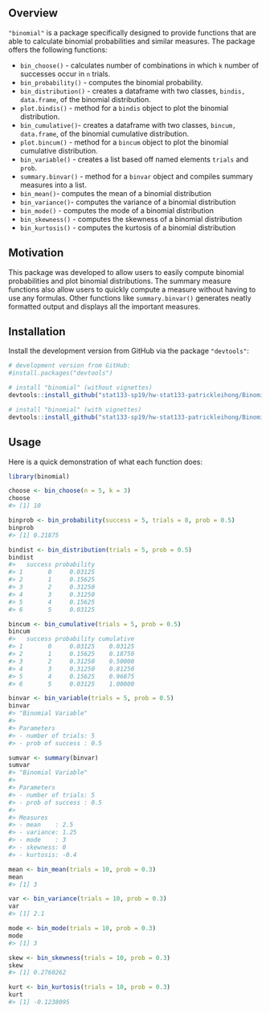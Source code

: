 
Overview
--------

`"binomial"` is a package specifically designed to provide functions that are able to calculate binomial probabilities and similar measures. The package offers the following functions:

-   `bin_choose()` - calculates number of combinations in which `k` number of successes occur in `n` trials.
-   `bin_probability()` - computes the binomial probability.
-   `bin_distribution()` - creates a dataframe with two classes, `bindis, data.frame`, of the binomial distribution.
-   `plot.bindis()` - method for a `bindis` object to plot the binomial distribution.
-   `bin_cumulative()`- creates a dataframe with two classes, `bincum, data.frame`, of the binomial cumulative distribution.
-   `plot.bincum()` - method for a `bincum` object to plot the binomial cumulative distribution.
-   `bin_variable()` - creates a list based off named elements `trials` and `prob`.
-   `summary.binvar()` - method for a `binvar` object and compiles summary measures into a list.
-   `bin_mean()`- computes the mean of a binomial distribution
-   `bin_variance()`- computes the variance of a binomial distribution
-   `bin_mode()` - computes the mode of a binomial distribution
-   `bin_skewness()` - computes the skewness of a binomial distribution
-   `bin_kurtosis()` - computes the kurtosis of a binomial distribution

Motivation
----------

This package was developed to allow users to easily compute binomial probabilities and plot binomial distributions. The summary measure functions also allow users to quickly compute a measure without having to use any formulas. Other functions like `summary.binvar()` generates neatly formatted output and displays all the important measures.

Installation
------------

Install the development version from GitHub via the package `"devtools"`:

``` r
# development version from GitHub:
#install.packages("devtools") 

# install "binomial" (without vignettes)
devtools::install_github("stat133-sp19/hw-stat133-patrickleihong/Binomial/")

# install "binomial" (with vignettes)
devtools::install_github("stat133-sp19/hw-stat133-patrickleihong/Binomial/", build_vignettes = TRUE)
```

Usage
-----

Here is a quick demonstration of what each function does:

``` r
library(binomial)

choose <- bin_choose(n = 5, k = 3)
choose
#> [1] 10

binprob <- bin_probability(success = 5, trials = 8, prob = 0.5)
binprob
#> [1] 0.21875

bindist <- bin_distribution(trials = 5, prob = 0.5)
bindist 
#>   success probability
#> 1       0     0.03125
#> 2       1     0.15625
#> 3       2     0.31250
#> 4       3     0.31250
#> 5       4     0.15625
#> 6       5     0.03125

bincum <- bin_cumulative(trials = 5, prob = 0.5)
bincum
#>   success probability cumulative
#> 1       0     0.03125    0.03125
#> 2       1     0.15625    0.18750
#> 3       2     0.31250    0.50000
#> 4       3     0.31250    0.81250
#> 5       4     0.15625    0.96875
#> 6       5     0.03125    1.00000

binvar <- bin_variable(trials = 5, prob = 0.5)
binvar
#> "Binomial Variable"
#> 
#> Parameters 
#> - number of trials: 5 
#> - prob of success : 0.5

sumvar <- summary(binvar)
sumvar
#> "Binomial Variable"
#> 
#> Parameters 
#> - number of trials: 5 
#> - prob of success : 0.5 
#> 
#> Measures 
#> - mean    : 2.5 
#> - variance: 1.25 
#> - mode    : 3 
#> - skewness: 0 
#> - kurtosis: -0.4

mean <- bin_mean(trials = 10, prob = 0.3)
mean
#> [1] 3

var <- bin_variance(trials = 10, prob = 0.3)
var
#> [1] 2.1

mode <- bin_mode(trials = 10, prob = 0.3)
mode
#> [1] 3

skew <- bin_skewness(trials = 10, prob = 0.3)
skew
#> [1] 0.2760262

kurt <- bin_kurtosis(trials = 10, prob = 0.3)
kurt
#> [1] -0.1238095
```
